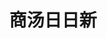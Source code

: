 ---
title: "商汤日日新"
url: "https://www.sensetime.com/cn/product/detail/Chat/468"
description: "商汤科技推出的AI大模型，提供智能对话、文本生成、代码编写、知识问答等服务"
category: "AI工具"
tags: ["AI对话", "商汤科技", "大模型", "计算机视觉"]
icon: "👁️"
---